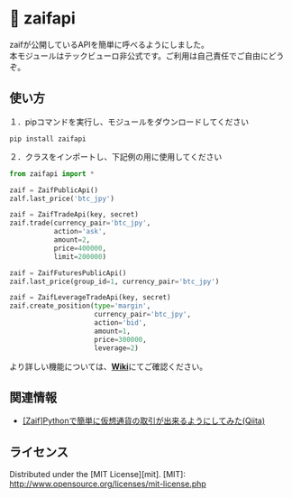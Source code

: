 :snake: zaifapi
======================
zaifが公開しているAPIを簡単に呼べるようにしました。  
本モジュールはテックビューロ非公式です。ご利用は自己責任でご自由にどうぞ。

使い方
------
１．pipコマンドを実行し、モジュールをダウンロードしてください

    pip install zaifapi

２．クラスをインポートし、下記例の用に使用してください

```python
from zaifapi import *

zaif = ZaifPublicApi()
zalf.last_price('btc_jpy')

zaif = ZaifTradeApi(key, secret)
zaif.trade(currency_pair='btc_jpy',
           action='ask',
           amount=2,
           price=400000,
           limit=200000)

zaif = ZaifFuturesPublicApi()
zaif.last_price(group_id=1, currency_pair='btc_jpy')

zaif = ZaifLeverageTradeApi(key, secret)
zaif.create_position(type='margin',
                     currency_pair='btc_jpy',
                     action='bid',
                     amount=1,
                     price=300000,
                     leverage=2)
```
    
より詳しい機能については、[**Wiki**](https://github.com/techbureau/zaifapi/wiki)にてご確認ください。


関連情報
--------
* [[Zaif]Pythonで簡単に仮想通貨の取引が出来るようにしてみた(Qiita)](http://qiita.com/Akira-Taniguchi/items/e52930c881adc6ecfe07)
 
ライセンス
----------
Distributed under the [MIT License][mit].
[MIT]: http://www.opensource.org/licenses/mit-license.php
